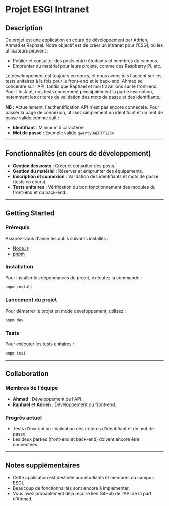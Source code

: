 # Projet ESGI Intranet

## Description

Ce projet est une application en cours de développement par Adrien, Ahmad et Raphael. Notre objectif est de créer un intranet pour l'ESGI, où les utilisateurs peuvent :

- Publier et consulter des posts entre étudiants et membres du campus.
- Emprunter du matériel pour leurs projets, comme des Raspberry Pi, etc.

Le développement est toujours en cours, et nous avons mis l'accent sur les tests unitaires à la fois pour le front-end et le back-end. Ahmad se concentre sur l'API, tandis que Raphael et moi travaillons sur le front-end. Pour l'instant, nos tests concernent principalement la partie inscription, notamment les critères de validation des mots de passe et des identifiants.

**NB :** Actuellement, l'authentification API n'est pas encore connectée. Pour passer la page de connexion, utilisez simplement un identifiant et un mot de passe valide comme suit :

- **Identifiant** : Minimum 5 caractères
- **Mot de passe** : Exemple valide `qwertyQWERTY1234`

---

## Fonctionnalités (en cours de développement)

- **Gestion des posts** : Créer et consulter des posts.
- **Gestion du matériel** : Réserver et emprunter des équipements.
- **Inscription et connexion** : Validation des identifiants et mots de passe (tests en cours).
- **Tests unitaires** : Vérification du bon fonctionnement des modules du front-end et du back-end.

---

## Getting Started

### Prérequis

Assurez-vous d'avoir les outils suivants installés :

- [Node.js](https://nodejs.org)
- [pnpm](https://pnpm.io/)

### Installation

Pour installer les dépendances du projet, exécutez la commande :

```bash
pnpm install
```

### Lancement du projet

Pour démarrer le projet en mode développement, utilisez :

```bash
pnpm dev
```

### Tests

Pour exécuter les tests unitaires :

```bash
pnpm test
```

---

## Collaboration

### Membres de l'équipe

- **Ahmad** : Développement de l'API.
- **Raphael** et **Adrien** : Développement du front-end.

### Progrès actuel

- Tests d'inscription : Validation des critères d'identifiant et de mot de passe.
- Les deux parties (front-end et back-end) doivent encore être connectées.

---

## Notes supplémentaires

- Cette application est destinée aux étudiants et membres du campus ESGI.
- Beaucoup de fonctionnalités sont encore à implémenter.
- Vous avez probablement déjà reçu le lien GitHub de l'API de la part d'Ahmad.
